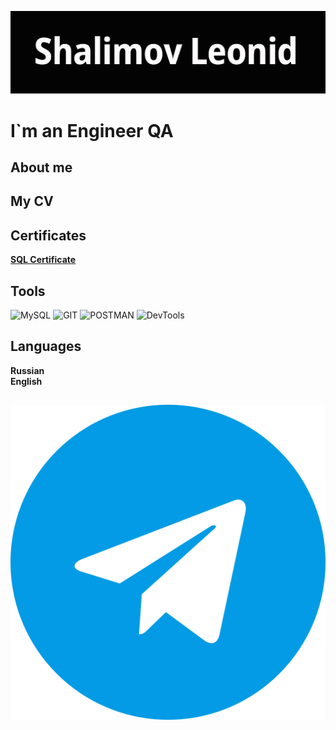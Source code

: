 [![Header](https://github.com/shalimv/shalimv/blob/main/assets/Header.png)](https://github.com/shalimv/shalimv/blob/main/assets/Header.png)

# I`m an Engineer QA

## About me


## My CV

## Certificates

[**SQL Certificate**](https://stepik.org/cert/2500987 "My Certificate")

## Tools

![MySQL](https://img.shields.io/badge/-MySQL-00FFFF?style=for-the-badge&logo=MySQL)
![GIT](https://img.shields.io/badge/-GIT-7FFFD4?style=for-the-badge&logo=GIT)
![POSTMAN](https://img.shields.io/badge/-POSTMAN-CD5C5C?style=for-the-badge&logo=POSTMAN)
![DevTools](https://img.shields.io/badge/-DevTools-F0E68C?style=for-the-badge&logo=DevTools)

## Languages

__Russian__\
__English__

##
[![Telegram](https://github.com/shalimv/shalimv/blob/main/assets/free-icon-telegram-2111646.png)](https://web.telegram.org/k/#@DEADPYNK)